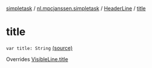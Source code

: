 [simpletask](../../index.md) / [nl.mpcjanssen.simpletask](../index.md) / [HeaderLine](index.md) / [title](.)

# title

`var title: String` [(source)](https://github.com/mpcjanssen/simpletask-android/blob/master/src/main/java/nl/mpcjanssen/simpletask/VisibleLine.kt#L17)

Overrides [VisibleLine.title](../-visible-line/title.md)

